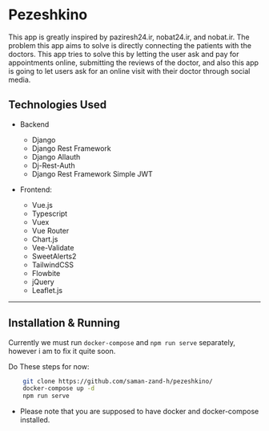 # Pezeshkino

This app is greatly inspired by paziresh24.ir, nobat24.ir, and nobat.ir. The problem this app aims to solve is directly connecting the patients with the doctors. This app tries to solve this by letting the user ask and pay for appointments online, submitting the reviews of the doctor, and also this app is going to let users ask for an online visit with their doctor through social media.

## Technologies Used

+ Backend

  + Django
  + Django Rest Framework
  + Django Allauth
  + Dj-Rest-Auth
  + Django Rest Framework Simple JWT

+ Frontend:
  + Vue.js
  + Typescript
  + Vuex
  + Vue Router
  + Chart.js
  + Vee-Validate
  + SweetAlerts2
  + TailwindCSS
  + Flowbite
  + jQuery
  + Leaflet.js

<hr>

## Installation & Running

Currently we must run `docker-compose` and `npm run serve` separately, however i am to fix it quite soon.

Do These steps for now:

```bash
    git clone https://github.com/saman-zand-h/pezeshkino/
    docker-compose up -d
    npm run serve
```

+ Please note that you are supposed to have docker and docker-compose installed.

